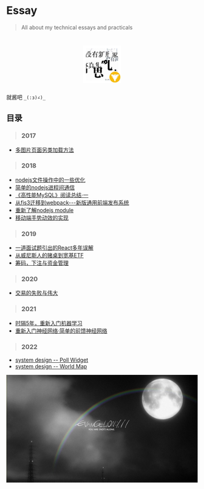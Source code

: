 # Essay
> All about my technical essays and practicals
<h1 align="center">
<img src="https://github.com/wanghsinche/essay/raw/master/webwxgeticon.jpg" width=100>
</h1>

就酱吧 `_(:з)∠)_ `

## **目录**
> ### 2017
- [多图片页面另类加载方法](https://wanghsinche.github.io/essay/2017/%E5%A4%9A%E5%9B%BE%E7%89%87%E9%A1%B5%E9%9D%A2%E5%8F%A6%E7%B1%BB%E5%8A%A0%E8%BD%BD%E6%96%B9%E6%B3%95)

> ### 2018
- [nodejs文件操作中的一些优化](https://wanghsinche.github.io/essay/2018/nodejs%E6%96%87%E4%BB%B6%E6%93%8D%E4%BD%9C%E4%B8%AD%E7%9A%84%E4%B8%80%E4%BA%9B%E4%BC%98%E5%8C%96)
- [简单的nodejs进程间通信](https://github.com/wanghsinche/essay/2018/%E7%AE%80%E5%8D%95%E7%9A%84nodejs%E8%BF%9B%E7%A8%8B%E9%97%B4%E9%80%9A%E4%BF%A1)
- [《高性能MySQL》阅读总结·一](https://wanghsinche.github.io/essay/2018/%E3%80%8A%E9%AB%98%E6%80%A7%E8%83%BDMySQL%E3%80%8B%E9%98%85%E8%AF%BB%E6%80%BB%E7%BB%93%C2%B7%E4%B8%80)
- [从fis3迁移到webpack---新版通用前端发布系统](https://github.com/wanghsinche/essay/2018/%E4%BB%8Efis3%E8%BF%81%E7%A7%BB%E5%88%B0webpack---%E6%96%B0%E7%89%88%E9%80%9A%E7%94%A8%E5%89%8D%E7%AB%AF%E5%8F%91%E5%B8%83%E7%B3%BB%E7%BB%9F)
- [重新了解nodejs module](https://wanghsinche.github.io/essay/2018/%E9%87%8D%E6%96%B0%E4%BA%86%E8%A7%A3nodejs%20module)
- [移动端手势动效的实现](https://wanghsinche.github.io/essay/2018/%E7%A7%BB%E5%8A%A8%E7%AB%AF%E6%89%8B%E5%8A%BF%E5%8A%A8%E6%95%88%E7%9A%84%E5%AE%9E%E7%8E%B0)

> ### 2019
- [一道面试题引出的React多年误解](https://wanghsinche.github.io/essay/2019/%E4%B8%80%E9%81%93%E9%9D%A2%E8%AF%95%E9%A2%98%E5%BC%95%E5%87%BA%E7%9A%84%E5%A4%9A%E5%B9%B4%E8%AF%AF%E8%A7%A3)
- [从威尼斯人的赌桌到宽基ETF](https://wanghsinche.github.io/essay/2019/%E4%BB%8E%E5%A8%81%E5%B0%BC%E6%96%AF%E4%BA%BA%E7%9A%84%E8%B5%8C%E6%A1%8C%E5%88%B0%E5%AE%BD%E5%9F%BAETF)
- [筹码，下注与资金管理](https://wanghsinche.github.io/essay/2019/%E7%AD%B9%E7%A0%81%EF%BC%8C%E4%B8%8B%E6%B3%A8%E4%B8%8E%E8%B5%84%E9%87%91%E7%AE%A1%E7%90%86)

> ### 2020
- [交易的失败与伟大](https://wanghsinche.github.io/essay/2020/%E4%BA%A4%E6%98%93%E7%9A%84%E5%A4%B1%E8%B4%A5%E4%B8%8E%E4%BC%9F%E5%A4%A7)

> ### 2021
- [时隔5年，重新入门机器学习](https://wanghsinche.github.io/essay/2021/%E6%97%B6%E9%9A%945%E5%B9%B4%E9%87%8D%E6%96%B0%E5%85%A5%E9%97%A8%E6%9C%BA%E5%99%A8%E5%AD%A6%E4%B9%A0)
- [重新入门神经网络·简单的前馈神经网络](https://wanghsinche.github.io/essay/2021/%E9%87%8D%E6%96%B0%E5%85%A5%E9%97%A8%E7%A5%9E%E7%BB%8F%E7%BD%91%E7%BB%9C%C2%B7%E7%AE%80%E5%8D%95%E7%9A%84%E5%89%8D%E9%A6%88%E7%A5%9E%E7%BB%8F%E7%BD%91%E7%BB%9C)

> ### 2022
- [system design -- Poll Widget](https://wanghsinche.github.io/essay/2022/system-design/to-design-the-poll-widget)
- [system design -- World Map](https://wanghsinche.github.io/essay/2022/system-design/to-design-the-world-map)


![banner](https://raw.githubusercontent.com/wanghsinche/essay/master/banner.jpg)

